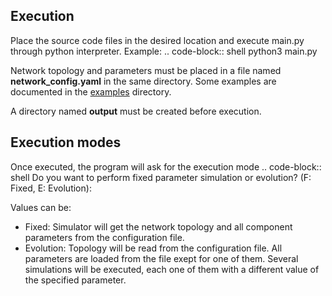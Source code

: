 Execution
----------
Place the source code files in the desired location and execute main.py through python interpreter.
Example:
.. code-block:: shell
   python3 main.py

Network topology and parameters must be placed in a file named **network_config.yaml** in the same directory. Some examples are documented in the [examples](../examples/) directory.

A directory named **output** must be created before execution.

Execution modes
----------------
Once executed, the program will ask for the execution mode
.. code-block:: shell
   Do you want to perform fixed parameter simulation or evolution? (F: Fixed, E: Evolution):

Values can be:
- Fixed: Simulator will get the network topology and all component parameters from the configuration file.
- Evolution: Topology will be read from the configuration file. All parameters are loaded from the file exept for one of them. Several simulations will be executed, each one of them with a different value of the specified parameter.

